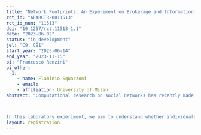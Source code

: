 ```yaml
---
title: "Network Footprints: An Experiment on Brokerage and Information Diffusion"
rct_id: "AEARCTR-0011513"
rct_id_num: "11513"
doi: "10.1257/rct.11513-1.1"
date: "2023-06-02"
status: "in_development"
jel: "C9, C91"
start_year: "2023-06-14"
end_year: "2023-11-15"
pi: "Francesco Renzini"
pi_other:
  1:
    - name: Flaminio Squazzoni
    - email: 
    - affiliation: University of Milan
abstract: "Computational research on social networks has recently made progress in the understanding of how particular structural patterns emerge from individuals' tie-selection rules. It also has identified certain key network positions for the spread of epidemics and information. However, these models rely on idealized behavioral assumptions, such as perfect network information and awareness of the relevance of one's network position, which require systematic empirical test. Here, cognitive research on social network representation and memory has shown that individuals tend to have inaccurate perceptions and representations of the patterns of connectivity in their own social groups. Unfortunately, this research does not consider whether individuals--i.e., network brokers--who occupy particular network positions are aware of their own structural relevance for diffusion.

In this laboratory experiment, we aim to understand whether individuals who i) connect disconnected others in their personal networks and ii) have direct experience as network brokers are more likely to choose the network broker as the best starting point for a diffusion process in an artificial network. Subjects will be students and their previous experience as network brokers will be estimated before the experiment from ego network data collection and from a 16-item questionnaire, 12 of which were used in previous research. In the treatment group, subjects will be asked to choose through which node they expect information will transmit to most other nodes in the shortest time. In the control group, they will observe the same network, but had to select the node that is expected to spread an infection to the whole network in the shortest time. In both groups, subjects will be exposed to two compelling nodes: A "hub," which is a highly connected node that serves as a red herring; and a broker, which connects two dense communities. We expect that in the control group, there will be no difference between brokers and non-brokers choices. In the treatment group, we expect that brokers will correctly select the broker, while non-brokers will more frequently choose the red herring. Drawing from the network cognition literature, we expect that subjects with previous experience as network brokers will be aware of the structural importance of brokers in spreading information, but not in case of virus diffusion, which is a non-intentional process."
layout: registration
---
```


